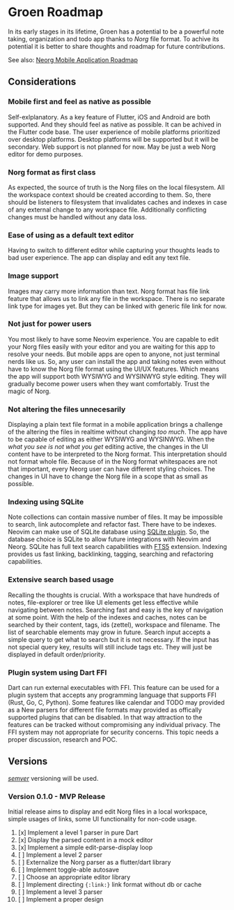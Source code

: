 # Groen Roadmap

In its early stages in its lifetime, Groen has a potential to be a powerful note taking,
organization and todo app thanks to _Norg_ file format. To achive its potential it is better to
share thoughts and roadmap for future contributions.

See also: [Neorg Mobile Application Roadmap](https://github.com/nvim-neorg/neorg/blob/main/ROADMAP.md#mobile-application)

## Considerations

### Mobile first and feel as native as possible
Self-exlplanatory. As a key feature of Flutter, iOS and Android are both supported. And they should
feel as native as possible. It can be achived in the Flutter code base. The user experience of
mobile platforms prioritized over desktop platforms. Desktop platforms will be supported but it will
be secondary. Web support is not planned for now. May be just a web Norg editor for demo purposes.

### Norg format as first class
As expected, the source of truth is the Norg files on the local filesystem. All the workspace
context should be created according to them. So, there should be listeners to filesystem that
invalidates caches and indexes in case of any external change to any workspace file. Additionally
conflicting changes must be handled without any data loss.

### Ease of using as a default text editor
Having to switch to different editor while capturing your thoughts leads to bad user experience. The
app can display and edit any text file.

### Image support
Images may carry more information than text. Norg format has file link feature that allows us to
link any file in the workspace. There is no separate link type for images yet. But they can be
linked with generic file link for now.

### Not just for power users
You most likely to have some Neovim experience. You are capable to edit your Norg files easily with
your editor and you are waiting for this app to resolve your needs. But mobile apps are open to
anyone, not just terminal nerds like us. So, any user can install the app and taking notes even
without have to know the Norg file format using the UI/UX features. Which means the app will support
both WYSIWYG and WYSINWYG style editing. They will gradually become power users when they want
comfortably. Trust the magic of Norg.

### Not altering the files unnecesarily
Displaying a plain text file format in a mobile application brings a challenge of the altering the
files in realtime without changing _too much_. The app have to be capable of editing as either
WYSIWYG and WYSINWYG. When the _what you see is not what you get_ editing active, the changes in the
UI content have to be interpreted to the Norg format. This interpretation should not format whole
file. Because of in the Norg format whitespaces are not that important, every Neorg user can have
different styling choices. The changes in UI have to change the Norg file in a scope that as small
as possible.

### Indexing using SQLite
Note collections can contain massive number of files. It may be impossible to search, link
autocomplete and refactor fast. There have to be indexes. Neovim can make use of SQLite database
using [SQLite plugin](https://github.com/kkharji/SQLite.lua). So, the database choice is SQLite to
allow future integrations with Neovim and Neorg. SQLite has full text search capabilities with
[FTS5](https://www.sqlite.org/fts5.html) extension. Indexing provides us fast linking, backlinking,
tagging, searching and refactoring capabilities.

### Extensive search based usage
Recalling the thoughts is crucial. With a workspace that have hundreds of notes, file-explorer or
tree like UI elements get less effective while navigating between notes. Searching fast and easy is
the key of navigation at some point. With the help of the indexes and caches, notes can be searched
by their content, tags, ids (zettel), workspace and filename. The list of searchable elements may
grow in future. Search input accepts a simple query to get what to search but it is not necessary.
If the input has not special query key, results will still include tags etc. They will just be
displayed in default order/priority.

### Plugin system using Dart FFI
Dart can run external executables with FFI. This feature can be used for a plugin system that
accepts any programming language that supports FFI (Rust, Go, C, Python). Some features like
calendar and TODO may provided as a  New parsers for different file formats may provided as
offically supported plugins that can be disabled. In that way attraction to the features can be
tracked without compromising any individual privacy. The FFI system may not appropriate for security
concerns. This topic needs a proper discussion, research and POC.

## Versions

[_semver_](https://semver.org/) versioning will be used.

### Version 0.1.0 - MVP Release
Initial release aims to display and edit Norg files in a local workspace, simple usages of links,
some UI functionality for non-code usage.

1. [x] Implement a level 1 parser in pure Dart
2. [x] Display the parsed content in a mock editor
3. [x] Implement a simple edit-parse-display loop
4. [ ] Implement a level 2 parser
5. [ ] Externalize the Norg parser as a flutter/dart library
9. [ ] Implement toggle-able autosave
6. [ ] Choose an appropriate editor library
7. [ ] Implement directing `{:link:}` link format without db or cache
8. [ ] Implement a level 3 parser
9. [ ] Implement a proper design

